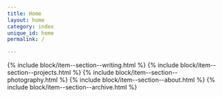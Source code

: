 ```yaml
---
title: Home
layout: home
category: index
unique_id: home
permalink: /

---
```


{% include block/item--section--writing.html %}
{% include block/item--section--projects.html %}
{% include block/item--section--photography.html %}
{% include block/item--section--about.html %}
{% include block/item--section--archive.html %}
